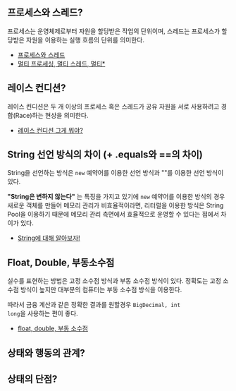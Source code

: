 ## 프로세스와 스레드?

프로세스는 운영체제로부터 자원을 할당받은 작업의 단위이며, 스레드는 프로세스가 할당받은 자원을 이용하는 실행 흐름의 단위를 의미한다.

- [프로세스와 스레드](https://velog.io/@maketheworldwise/%EC%9E%90%EB%B0%94%EC%9D%98-%ED%94%84%EB%A1%9C%EC%84%B8%EC%8A%A4%EC%99%80-%EC%8A%A4%EB%A0%88%EB%93%9C)
- [멀티 프로세싱, 멀티 스레드, 멀티*](https://velog.io/@maketheworldwise/%EB%A9%80%ED%8B%B0-%ED%94%84%EB%A1%9C%EC%84%B8%EC%8B%B1-%EB%A9%80%ED%8B%B0-%EC%8A%A4%EB%A0%88%EB%93%9C-%EB%A9%80%ED%8B%B0)

## 레이스 컨디션? 

레이스 컨디션은 두 개 이상의 프로세스 혹은 스레드가 공유 자원을 서로 사용하려고 경합(Race)하는 현상을 의미한다. 

- [레이스 컨디션 그게 뭐야?](https://velog.io/@maketheworldwise/%EB%A0%88%EC%9D%B4%EC%8A%A4-%EC%BB%A8%EB%94%94%EC%85%98-%EA%B7%B8%EA%B2%8C-%EB%AD%90%EC%95%BC)

## String 선언 방식의 차이 (+ .equals와 ==의 차이)

String을 선언하는 방식은 <code>new</code> 예약어를 이용한 선언 방식과 ""를 이용한 선언 방식이 있다. 

**"String은 변하지 않는다"** 는 특징을 가지고 있기에 <code>new</code> 예약어를 이용한 방식의 경우 새로운 객체를 만들어 메모리 관리가 비효율적이라면, 리터럴을 이용한 방식은 String Pool을 이용하기 때문에 메모리 관리 측면에서 효율적으로 운영할 수 있다는 점에서 차이가 있다.

- [String에 대해 알아보자!](https://velog.io/@maketheworldwise/String%EC%97%90-%EB%8C%80%ED%95%B4-%EC%95%8C%EC%95%84%EB%B3%B4%EC%9E%90)

## Float, Double, 부동소수점

실수를 표현하는 방법은 고정 소수점 방식과 부동 소수점 방식이 있다. 정확도는 고정 소수점 방식이 높지만 대부분의 컴퓨터는 부동 소수점 방식을 이용한다.

따라서 금융 계산과 같은 정확한 결과를 원할경우 <code>BigDecimal, int long</code>을 사용하는 편이 좋다.

- [float, double, 부동 소수점](https://velog.io/@maketheworldwise/float-double-%EB%B6%80%EB%8F%99%EC%86%8C%EC%88%98%EC%A0%90)

## 상태와 행동의 관계?

## 상태의 단점?



